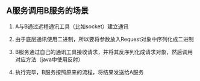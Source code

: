 ## A服务调用B服务的场景

1. A与B通过远程通讯工具（比如socket）建立通讯

2. 由于底层通讯使用二进制，所以要将参数放入Request对象中序列化成二进制

3. B服务通过自己的通讯工具接收请求，并将其反序列化成请求对象，然后调用对应方法（java中使用反射）

4. 执行完毕，B服务按照原来的流程，将结果发送给A服务

